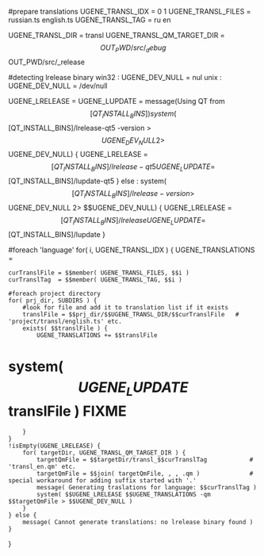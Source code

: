 

#prepare translations
UGENE_TRANSL_IDX   = 0          1
UGENE_TRANSL_FILES = russian.ts english.ts
UGENE_TRANSL_TAG   = ru         en

UGENE_TRANSL_DIR   = transl
UGENE_TRANSL_QM_TARGET_DIR = $$OUT_PWD/src/_debug $$OUT_PWD/src/_release

#detecting lrelease binary
win32 : UGENE_DEV_NULL = nul
unix : UGENE_DEV_NULL = /dev/null

UGENE_LRELEASE =
UGENE_LUPDATE =
message(Using QT from $$[QT_INSTALL_BINS])
system($$[QT_INSTALL_BINS]/lrelease-qt5 -version > $$UGENE_DEV_NULL 2> $$UGENE_DEV_NULL) {
    UGENE_LRELEASE = $$[QT_INSTALL_BINS]/lrelease-qt5
    UGENE_LUPDATE = $$[QT_INSTALL_BINS]/lupdate-qt5
} else : system($$[QT_INSTALL_BINS]/lrelease -version > $$UGENE_DEV_NULL 2> $$UGENE_DEV_NULL) {
    UGENE_LRELEASE = $$[QT_INSTALL_BINS]/lrelease
    UGENE_LUPDATE = $$[QT_INSTALL_BINS]/lupdate
}

#foreach 'language'
for( i, UGENE_TRANSL_IDX ) {
    UGENE_TRANSLATIONS = 

    curTranslFile = $$member( UGENE_TRANSL_FILES, $$i )
    curTranslTag  = $$member( UGENE_TRANSL_TAG, $$i )

    #foreach project directory
    for( prj_dir, SUBDIRS ) {
        #look for file and add it to translation list if it exists
        translFile = $$prj_dir/$$UGENE_TRANSL_DIR/$$curTranslFile   # 'project/transl/english.ts' etc.
        exists( $$translFile ) {
            UGENE_TRANSLATIONS += $$translFile
#            system( $$UGENE_LUPDATE $$translFile ) FIXME
        }
    }
    !isEmpty(UGENE_LRELEASE) {
        for( targetDir, UGENE_TRANSL_QM_TARGET_DIR ) {
            targetQmFile = $$targetDir/transl_$$curTranslTag            # 'transl_en.qm' etc.
            targetQmFile = $$join( targetQmFile, , , .qm )              # special workaround for adding suffix started with '.'
            message( Generating traslations for language: $$curTranslTag )
            system( $$UGENE_LRELEASE $$UGENE_TRANSLATIONS -qm $$targetQmFile > $$UGENE_DEV_NULL )
        }
    } else {
        message( Cannot generate translations: no lrelease binary found )
    }
}